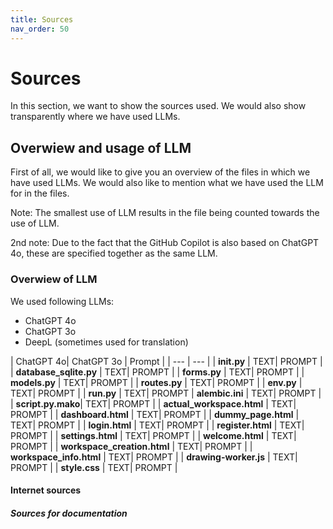 ```yaml
---
title: Sources
nav_order: 50
---
```


# Sources

In this section, we want to show the sources used. We would also show transparently where we have used LLMs.

## Overwiew and usage of LLM
First of all, we would like to give you an overview of the files in which we have used LLMs. 
We would also like to mention what we have used the LLM for in the files. 

Note: The smallest use of LLM results in the file being counted towards the use of LLM.

2nd note: Due to the fact that the GitHub Copilot is also based on ChatGPT 4o, these are specified together as the same LLM.

### Overwiew of LLM
We used following LLMs:

+ ChatGPT 4o
+ ChatGPT 3o
+ DeepL (sometimes used for translation)

| ChatGPT 4o| ChatGPT 3o | Prompt |
| --- | --- |
| **__init__.py** | TEXT| PROMPT |
| **database_sqlite.py** | TEXT| PROMPT |
| **forms.py** | TEXT| PROMPT |
| **models.py** | TEXT| PROMPT |
| **routes.py** | TEXT| PROMPT |
| **env.py** | TEXT| PROMPT |
| **run.py** | TEXT| PROMPT
| **alembic.ini** | TEXT| PROMPT |
| **script.py.mako**| TEXT| PROMPT |
| **actual_workspace.html** | TEXT| PROMPT |
| **dashboard.html** | TEXT| PROMPT |
| **dummy_page.html** | TEXT| PROMPT |
| **login.html** | TEXT| PROMPT |
| **register.html** | TEXT| PROMPT |
| **settings.html** | TEXT| PROMPT |
| **welcome.html** | TEXT| PROMPT |
| **workspace_creation.html** | TEXT| PROMPT |
| **workspace_info.html** | TEXT| PROMPT |
| **drawing-worker.js** | TEXT| PROMPT |
| **style.css** | TEXT| PROMPT |


#### Internet sources

##### Sources for documentation
